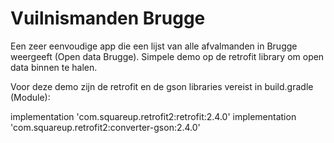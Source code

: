 # Vuilnismanden Brugge
Een zeer eenvoudige app die een lijst van alle afvalmanden in Brugge weergeeft (Open data Brugge). Simpele demo op de retrofit library om open data binnen te halen.


Voor deze demo zijn de retrofit en de gson libraries vereist in build.gradle (Module):

implementation 'com.squareup.retrofit2:retrofit:2.4.0'
implementation 'com.squareup.retrofit2:converter-gson:2.4.0'






